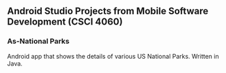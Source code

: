 ## Android Studio Projects from Mobile Software Development (CSCI 4060)
### As-National Parks
Android app that shows the details of various US National Parks. Written in Java.

